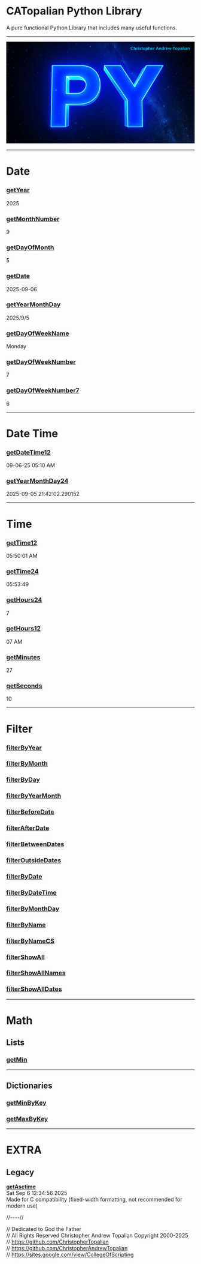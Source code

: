 # CATopalian Python Library
A pure functional Python Library that includes many useful functions.

---

![py001](src/media/textures/bg/py001.png)

---

# **Date**

### [**getYear**](src/py/date/getYear.py)  
2025

### [**getMonthNumber**](src/py/date/getMonthNumber.py)  
9

### [**getDayOfMonth**](src/py/date/getDayOfMonth.py)  
5

### [**getDate**](src/py/date/getDate.py)  
2025-09-06

### [**getYearMonthDay**](src/py/date/getYearMonthDay.py)  
2025/9/5

### [**getDayOfWeekName**](src/py/date/getDayOfWeekName.py)  
Monday

### [**getDayOfWeekNumber**](src/py/date/getDayOfWeekNumber.py)  
7

### [**getDayOfWeekNumber7**](src/py/date/getDayOfWeekNumber7.py)  
6

---

# **Date Time**

### [**getDateTime12**](src/py/date_time/getDateTime12.py)  
09-06-25 05:10 AM

### [**getYearMonthDay24**](src/py/date_time/getYearMonthDay24.py)  
2025-09-05 21:42:02.290152

---

# Time

### [**getTime12**](src/py/time/getTime12.py)  
05:50:01 AM  

### [**getTime24**](src/py/time/getTime24.py)  
05:53:49  

### [**getHours24**](src/py/time/getHours24.py)  
7 

### [**getHours12**](src/py/time/getHours12.py)  
07 AM

### [**getMinutes**](src/py/time/getMinutes.py)  
27

### [**getSeconds**](src/py/time/getSeconds.py)  
10

---

# Filter
### [**filterByYear**](src/py/filter/filterByYear.py)  

### [**filterByMonth**](src/py/filter/filterByMonth.py)  

### [**filterByDay**](src/py/filter/filterByDay.py)  

### [**filterByYearMonth**](src/py/filter/filterByYearMonth.py)  

### [**filterBeforeDate**](src/py/filter/filterBeforeDate.py)  

### [**filterAfterDate**](src/py/filter/filterAfterDate.py)  

### [**filterBetweenDates**](src/py/filter/filterBetweenDates.py)  

### [**filterOutsideDates**](src/py/filter/filterOutsideDates.py)  

### [**filterByDate**](src/py/filter/filterByDate.py)  

### [**filterByDateTime**](src/py/filter/filterByDateTime.py)  

### [**filterByMonthDay**](src/py/filter/filterByMonthDay.py)  

### [**filterByName**](src/py/filter/filterByName.py)  

### [**filterByNameCS**](src/py/filter/filterByNameCS.py)  

### [**filterShowAll**](src/py/filter/filterShowAll.py)  

### [**filterShowAllNames**](src/py/filter/filterShowAllNames.py)  

### [**filterShowAllDates**](src/py/filter/filterShowAllDates.py)  

---

# Math

## Lists

### [**getMin**](src/py/math/lists/getMin.py)  

---

## Dictionaries

### [**getMinByKey**](src/py/math/lists_of_dictionaries/getMinByKey.py)  

### [**getMaxByKey**](src/py/math/lists_of_dictionaries/getMaxByKey.py)  

---

# EXTRA

## Legacy

[**getAsctime**](src/py/legacy/getAsctime.py)  
Sat Sep  6 12:34:56 2025  
Made for C compatibility (fixed-width formatting, not recommended for modern use)  

//----//

// Dedicated to God the Father  
// All Rights Reserved Christopher Andrew Topalian Copyright 2000-2025  
// https://github.com/ChristopherTopalian  
// https://github.com/ChristopherAndrewTopalian  
// https://sites.google.com/view/CollegeOfScripting

